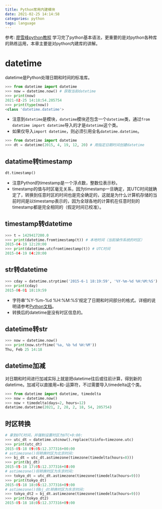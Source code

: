```yaml
---
title: Python常用内建模块
date: 2021-02-25 14:14:58
categories: python
tags: language
---
```


参考: [廖雪峰python教程](https://www.liaoxuefeng.com/wiki/1016959663602400)
学习完了python基本语法，更重要的是对python各种库的熟练运用，本章主要是对python内建库的讲解。
<!--more -->

# datetime
datetime是Python处理日期和时间的标准库。

``` python
>>> from datetime import datetime
>>> now = datetime.now() # 获取当前datetime
>>> print(now)
2021-02-25 14:18:54.205754
>>> print(type(now))
<class 'datetime.datetime'>
```
- 注意到`datetime`是模块，`datetime`模块还包含一个`datetime`类，通过`from datetime import datetime`导入的才是`datetime`这个类。
- 如果仅导入`import datetime`，则必须引用全名`datetime.datetime`。

``` python
>>> from datetime import datetime
>>> dt = datetime(2015, 4, 19, 12, 20) # 用指定日期时间创建datetime
```

## datatime转timestamp
``` python
dt.timestamp()
```
- 注意Python的timestamp是一个浮点数，整数位表示秒。
- timestamp的值与时区毫无关系，因为timestamp一旦确定，其UTC时间就确定了，转换到任意时区的时间也是完全确定的，这就是为什么计算机存储的当前时间是以timestamp表示的，因为全球各地的计算机在任意时刻的timestamp都是完全相同的（假定时间已校准）。

## timestamp转datetime
``` python
>>> t = 1429417200.0
>>> print(datetime.fromtimestamp(t)) # 本地时间（当前操作系统的时区）
2015-04-19 12:20:00
>>> print(datetime.utcfromtimestamp(t)) # UTC时间
2015-04-19 04:20:00
```

## str转datetime
``` python
>>> cday = datetime.strptime('2015-6-1 18:19:59', '%Y-%m-%d %H:%M:%S')
>>> print(cday)
2015-06-01 18:19:59
```
- 字符串'%Y-%m-%d %H:%M:%S'规定了日期和时间部分的格式。详细的说明请参考[Python文档](https://docs.python.org/3/library/datetime.html#strftime-strptime-behavior)。
- 转换后的datetime是没有时区信息的。

##  datetime转str
``` python
>>> now = datetime.now()
>>> print(now.strftime('%a, %b %d %H:%M'))
Thu, Feb 25 14:18
```

## datetime加减
对日期和时间进行加减实际上就是把datetime往后或往前计算，得到新的datetime。加减可以直接用+和-运算符，不过需要导入timedelta这个类。
``` python
>>> from datetime import datetime, timedelta
>>> now = datetime.now()
>>> now + timedelta(days=2, hours=12)
datetime.datetime(2021, 2, 28, 2, 18, 54, 205754)
```

## 时区转换
``` python
# 拿到UTC时间，并强制设置时区为UTC+0:00:
>>> utc_dt = datetime.utcnow().replace(tzinfo=timezone.utc)
>>> print(utc_dt)
2015-05-18 09:05:12.377316+00:00
# astimezone()将转换时区为北京时间:
>>> bj_dt = utc_dt.astimezone(timezone(timedelta(hours=8)))
>>> print(bj_dt)
2015-05-18 17:05:12.377316+08:00
# astimezone()将转换时区为东京时间:
>>> tokyo_dt = utc_dt.astimezone(timezone(timedelta(hours=9)))
>>> print(tokyo_dt)
2015-05-18 18:05:12.377316+09:00
# astimezone()将bj_dt转换时区为东京时间:
>>> tokyo_dt2 = bj_dt.astimezone(timezone(timedelta(hours=9)))
>>> print(tokyo_dt2)
2015-05-18 18:05:12.377316+09:00
```